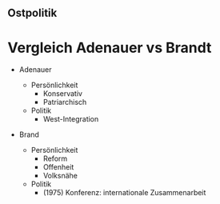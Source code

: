## Ostpolitik

# Vergleich Adenauer vs Brandt
- Adenauer
	- Persönlichkeit
		- Konservativ
		- Patriarchisch
	- Politik
		- West-Integration

- Brand
	- Persönlichkeit
		- Reform
		- Offenheit
		- Volksnähe
	- Politik
		- (1975) Konferenz: internationale Zusammenarbeit
